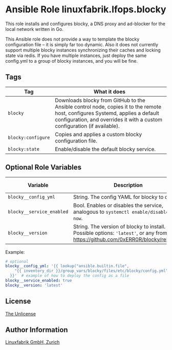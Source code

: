 # Ansible Role linuxfabrik.lfops.blocky

This role installs and configures blocky, a DNS proxy and ad-blocker for the local network written in Go.

This Ansible role does not provide a way to template the blocky configuration file – it is simply far too dynamic. Also it does not currently support multiple blocky instances synchronizing their caches and locking state via redis. If you have multiple instances, just deploy the same config.yml to a group of blocky instances, and you will be fine.


## Tags

| Tag                | What it does                                 |
| ---                | ------------                                 |
| `blocky`           | Downloads blocky from GitHub to the Ansible control node, copies it to the remote host, configures Systemd, applies a default configuration, and overrides it with a custom configuration (if available). |
| `blocky:configure` | Copies and applies a custom blocky configuration file. |
| `blocky:state`     | Enable/disable the default blocky service. |


## Optional Role Variables

| Variable | Description | Default Value |
| -------- | ----------- | ------------- |
| `blocky__config_yml`      | String. The config YAML for blocky to deploy. | unset |
| `blocky__service_enabled` | Bool. Enables or disables the service, analogous to `systemctl enable/disable --now`. | `true` |
| `blocky__version`         | String. The version of blocky to install. Possible options: `'latest'`, or any from https://github.com/0xERR0R/blocky/releases. | `'latest'` |

Example:
```yaml
# optional
blocky__config_yml: '{{ lookup("ansible.builtin.file",
    "{{ inventory_dir }}/group_vars/blocky/files/etc/blocky/config.yml")
  }}'  # example of how to deploy the config as a file
blocky__service_enabled: true
blocky__version: 'latest'
```


## License

[The Unlicense](https://unlicense.org/)


## Author Information

[Linuxfabrik GmbH, Zurich](https://www.linuxfabrik.ch)
